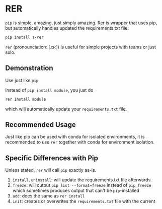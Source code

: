 # RER

`pip` is simple, amazing, just simply amazing. Rer is wrapper that uses pip, but automatically handles updated the requirements.txt file.

```bash
pip install z-rer
```

`rer` (pronounciation: [ɹɝː]) is useful for simple projects with teams or just solo.

## Demonstration

Use just like `pip`

Instead of `pip install module`, you just do

```bash
rer install module
```

which will automatically update your `requirements.txt` file.

## Recommended Usage

Just like pip can be used with conda for isolated environments, it is recommended to use `rer` together with conda for environment isolation.

## Specific Differences with Pip

Unless stated, `rer` will call `pip` exactly as-is.

1. `install`, `uninstall`: will update the requirements.txt file afterwards.
2. `freeze`: will output `pip list --format=freeze` instead of `pip freeze` which sometimes produces output that can't be `pip`-installed
3. `add`: does the same as `rer install`
4. `init`: creates or overwrites the `requirements.txt` file with the current
